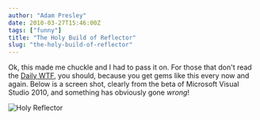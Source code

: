 ```yaml
---
author: "Adam Presley"
date: 2010-03-27T15:46:00Z
tags: ["funny"]
title: "The Holy Build of Reflector"
slug: "the-holy-build-of-reflector"
---
```


Ok, this made me chuckle and I had to pass it on. For those that don't
read the [Daily WTF](http://thedailywtf.com/), you should, because you get gems like this every
now and again. Below is a screen shot, clearly from the beta of
Microsoft Visual Studio 2010, and something has obviously gone
*wrong*!

![Holy Reflector](http://s3.amazonaws.com/www.adampresley.com/posts/vs2010-holy-reflector.png)
